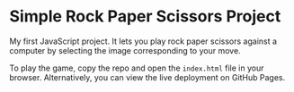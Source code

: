 # Simple Rock Paper Scissors Project
My first JavaScript project. It lets you play rock paper scissors against a computer by selecting the image corresponding to your move.

To play the game, copy the repo and open the `index.html` file in your browser. Alternatively, you can view the live deployment on GitHub Pages.